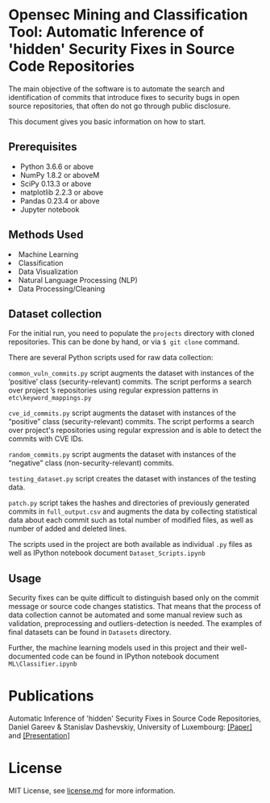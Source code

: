 # Opensec Mining and Classification Tool: Automatic Inference of 'hidden' Security Fixes in Source Code Repositories

The main objective of the software is to automate the search and identification of  commits that introduce fixes to security bugs in open source repositories, that often do not go through public disclosure.

This document gives you basic information on how to start.

## Prerequisites
<ul>
<li>Python 3.6.6 or above
<li>NumPy 1.8.2 or aboveM
<li>SciPy 0.13.3 or above
<li>matplotlib 2.2.3 or above
<li>Pandas 0.23.4 or above
<li>Jupyter notebook
</ul>

## Methods Used
</ul>
<li>Machine Learning
<li>Classification
<li>Data Visualization
<li>Natural Language Processing (NLP)
<li>Data Processing/Cleaning
</ul>


## Dataset collection

For the initial run, you need to populate the `projects` directory with cloned repositories. This can be done by hand, or via `$ git clone` command.

There are several Python scripts used for raw data collection:

`common_vuln_commits.py` script augments the dataset with instances of
the ’positive’ class (security-relevant) commits. The script performs a search over project ’s repositories using regular expression patterns in `etc\keyword_mappings.py`


`cve_id_commits.py` script augments the dataset with instances of the “positive” class (security-relevant) commits. The script performs a search  over project's repositories using regular expression and is able to detect the commits with CVE IDs.

`random_commits.py` script augments the dataset with instances of the “negative” class (non-security-relevant) commits.

`testing_dataset.py` script creates the dataset with instances of the testing data.

`patch.py` script takes the hashes and directories of previously generated commits in `full_output.csv` and augments the data by collecting statistical data about each commit such as total number of modified files, as well as number of added and deleted lines.

The scripts used in the project are both available as individual `.py` files as well as  IPython notebook document `Dataset_Scripts.ipynb`

## Usage


Security fixes can be quite difficult to distinguish based only on the commit message or source code changes statistics. That means that the process of data collection cannot be automated and some manual review such as validation, preprocessing and outliers-detection is needed. The examples of final datasets can be found in `Datasets` directory.

Further, the machine learning models used in this project and their well-documented code can be found in IPython notebook document `ML\Classifier.ipynb`

# Publications

Automatic Inference of 'hidden' Security Fixes in Source Code Repositories, Daniel Gareev & Stanislav Dashevskiy, University of Luxembourg: [[Paper]](https://github.com/lowlypalace/opensec/raw/master/Automatic%20Inference%20of%20'hidden'%20Security%20Fixes%20in%20Source%20Code%20Repositories.pdf) and [[Presentation]](https://youtu.be/hKUCnciXh0Q)

# License
MIT License, see [license.md](https://github.com/lowlypalace/opensec/blob/master/license.md) for more information.
